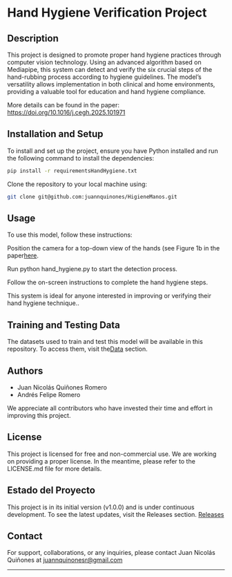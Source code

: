 # Hand Hygiene Verification Project

## Description
This project is designed to promote proper hand hygiene practices through computer vision technology. Using an advanced algorithm based on Mediapipe, this system can detect and verify the six crucial steps of the hand-rubbing process according to hygiene guidelines. The model’s versatility allows implementation in both clinical and home environments, providing a valuable tool for education and hand hygiene compliance.

More details can be found in the paper: https://doi.org/10.1016/j.cegh.2025.101971

## Installation and Setup

To install and set up the project, ensure you have Python installed and run the following command to install the dependencies:

```bash
pip install -r requirementsHandHygiene.txt
```

Clone the repository to your local machine using:

```bash
git clone git@github.com:juannquinones/HigieneManos.git
```

## Usage

To use this model, follow these instructions:

Position the camera for a top-down view of the hands (see Figure 1b in the paper[here](https://doi.org/10.1016/j.cegh.2025.101971]).

Run python hand_hygiene.py to start the detection process.

Follow the on-screen instructions to complete the hand hygiene steps.

This system is ideal for anyone interested in improving or verifying their hand hygiene technique.. 

## Training and Testing Data

The datasets used to train and test this model will be available in this repository. To access them, visit the[Data](https://github.com/juannquinones/HigieneManos/tree/main/Data) section.


## Authors

- Juan Nicolás Quiñones Romero
- Andrés Felipe Romero

We appreciate all contributors who have invested their time and effort in improving this project.

## License

This project is licensed for free and non-commercial use. We are working on providing a proper license. In the meantime, please refer to the LICENSE.md file for more details.

## Estado del Proyecto

This project is in its initial version (v1.0.0) and is under continuous development. To see the latest updates, visit the Releases section.
[Releases](https://github.com/juannquinones/HigieneManos/tree/main/Releases)

## Contact

For support, collaborations, or any inquiries, please contact Juan Nicolás Quiñones at juannquinonesr@gmail.com 

---

